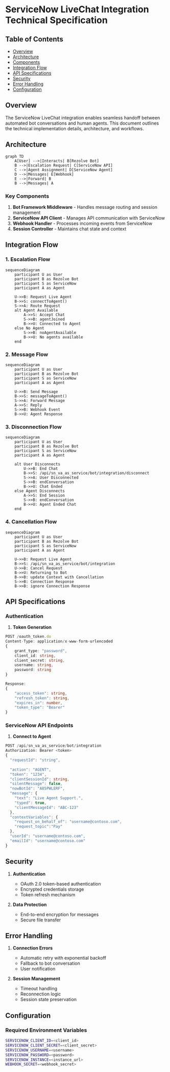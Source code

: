 # ServiceNow LiveChat Integration Technical Specification

## Table of Contents
- [Overview](#overview)
- [Architecture](#architecture)
- [Components](#key-components)
- [Integration Flow](#integration-flow)
- [API Specifications](#api-specifications)
- [Security](#security)
- [Error Handling](#error-handling)
- [Configuration](#configuration)

## Overview

The ServiceNow LiveChat integration enables seamless handoff between automated bot conversations and human agents. This document outlines the technical implementation details, architecture, and workflows.

## Architecture

```mermaid
graph TD
    A[User] -->|Interacts| B[Rezolve Bot]
    B -->|Escalation Request| C[ServiceNow API]
    C -->|Agent Assignment| D[ServiceNow Agent]
    D -->|Messages| E[Webhook]
    E -->|Forward| B
    B -->|Messages| A
```

### Key Components
1. **Bot Framework Middleware** - Handles message routing and session management
2. **ServiceNow API Client** - Manages API communication with ServiceNow
3. **Webhook Handler** - Processes incoming events from ServiceNow
4. **Session Controller** - Maintains chat state and context

## Integration Flow

### 1. Escalation Flow

```mermaid
sequenceDiagram
    participant U as User
    participant B as Rezolve Bot
    participant S as ServiceNow
    participant A as Agent

    U->>B: Request Live Agent
    B->>S: connectToAgent()
    S->>A: Route Request
    alt Agent Available
        A->>S: Accept Chat
        S->>B: agentJoined
        B->>U: Connected to Agent
    else No Agent
        S->>B: noAgentAvailable
        B->>U: No agents available
    end
```

### 2. Message Flow

```mermaid
sequenceDiagram
    participant U as User
    participant B as Rezolve Bot
    participant S as ServiceNow
    participant A as Agent

    U->>B: Send Message
    B->>S: messageToAgent()
    S->>A: Forward Message
    A->>S: Reply
    S->>B: Webhook Event
    B->>U: Agent Response
```

### 3. Disconnection Flow

```mermaid
sequenceDiagram
    participant U as User
    participant B as Rezolve Bot
    participant S as ServiceNow
    participant A as Agent

    alt User Disconnects
        U->>B: End Chat
        B->>S: /api/sn_va_as_service/bot/integration/disconnect
        S->>A: User Disconnected
        S->>B: endConversation
        B->>U: Chat Ended
    else Agent Disconnects
        A->>S: End Session
        S->>B: endConversation
        B->>U: Agent Ended Chat
    end
```

### 4. Cancellation Flow

```mermaid
sequenceDiagram
    participant U as User
    participant B as Rezolve Bot
    participant S as ServiceNow
    participant A as Agent

    U->>B: Request Live Agent
    B->>S: /api/sn_va_as_service/bot/integration
    U->>B: Cancel Request
    B->>U: Returning to Bot
    B->>B: update Context with Cancellation
    S->>B: Connection Response
    B->>B: ignore Connection Response
```

## API Specifications

### Authentication

1. **Token Generation**
```typescript
POST /oauth_token.do
Content-Type: application/x-www-form-urlencoded
{
    grant_type: "password",
    client_id: string,
    client_secret: string,
    username: string,
    password: string
}

Response:
{
    "access_token": string,
    "refresh_token": string,
    "expires_in": number,
    "token_type": "Bearer"
}
```

### ServiceNow API Endpoints

1. **Connect to Agent**
```typescript
POST /api/sn_va_as_service/bot/integration
Authorization: Bearer <token>
{
  "requestId": "string",
  
  "action": "AGENT",
  "token": "1234",
  "clientSessionId": string,
  "silentMessage": false,
  "nowBotId": "A85PWLERF",
  "message": {
    "text": "Live Agent Support.",
    "typed": true,
    "clientMessageId": "ABC-123"
  },
  "contextVariables": {
    "request_on_behalf_of": "username@contoso.com",
    "request_topic":"Pay"
  },
  "userId": "username@contoso.com",
  "emailId": "username@contoso.com"
}

```



## Security

1. **Authentication**
   - OAuth 2.0 token-based authentication
   - Encrypted credentials storage
   - Token refresh mechanism

2. **Data Protection**
   - End-to-end encryption for messages
   - Secure file transfer

## Error Handling

1. **Connection Errors**
   - Automatic retry with exponential backoff
   - Fallback to bot conversation
   - User notification

2. **Session Management**
   - Timeout handling
   - Reconnection logic
   - Session state preservation

## Configuration

### Required Environment Variables
```bash
SERVICENOW_CLIENT_ID=<client_id>
SERVICENOW_CLIENT_SECRET=<client_secret>
SERVICENOW_USERNAME=<username>
SERVICENOW_PASSWORD=<password>
SERVICENOW_INSTANCE=<instance_url>
WEBHOOK_SECRET=<webhook_secret>
```

